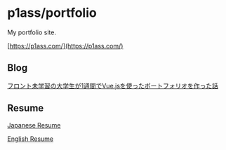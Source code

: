 # p1ass/portfolio

My portfolio site.

[https://p1ass.com/](https://p1ass.com/)

## Blog

[フロント未学習の大学生が1週間でVue.jsを使ったポートフォリオを作った話](https://qiita.com/p1ass/items/a01578b782f17f573510)

## Resume

[Japanese Resume](./Resume_JP.md)

[English Resume](./resume_en.md)

